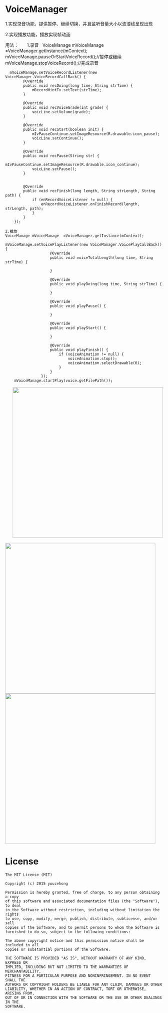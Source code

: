 VoiceManager
============
1.实现录音功能，提供暂停、继续切换，并且监听音量大小以波浪线呈现出现

2.实现播放功能，播放实现帧动画

用法：  
      1.录音  
      VoiceManage mVoiceManage  =VoiceManager.getInstance(mContext);
      
      mVoiceManage.pauseOrStartVoiceRecord();//暂停或继续
     
      mVoiceManage.stopVoiceRecord();//完成录音
      
      mVoiceManage.setVoiceRecordListener(new VoiceManager.VoiceRecordCallBack() {
            @Override
            public void recDoing(long time, String strTime) {
                mRecordHintTv.setText(strTime);
            }

            @Override
            public void recVoiceGrade(int grade) {
                voicLine.setVolume(grade);
            }

            @Override
            public void recStart(boolean init) {
                mIvPauseContinue.setImageResource(R.drawable.icon_pause);
                voicLine.setContinue();
            }

            @Override
            public void recPause(String str) {
                mIvPauseContinue.setImageResource(R.drawable.icon_continue);
                voicLine.setPause();
            }


            @Override
            public void recFinish(long length, String strLength, String path) {
                if (enRecordVoiceListener != null) {
                    enRecordVoiceListener.onFinishRecord(length, strLength, path);
                }
            }
        });
	
	2.播放
	VoiceManage mVoiceManage  =VoiceManager.getInstance(mContext);
	
	mVoiceManage.setVoicePlayListener(new VoiceManager.VoicePlayCallBack() {
                        @Override
                        public void voiceTotalLength(long time, String strTime) {

                        }

                        @Override
                        public void playDoing(long time, String strTime) {

                        }

                        @Override
                        public void playPause() {

                        }

                        @Override
                        public void playStart() {

                        }

                        @Override
                        public void playFinish() {
                            if (voiceAnimation != null) {
                                voiceAnimation.stop();
                                voiceAnimation.selectDrawable(0);
                            }
                        }
                    });
        mVoiceManage.startPlay(voice.getFilePath());
      
<img src="https://github.com/jaydenxiao2016/VoiceManager/blob/master/art/Screenshot_2017-03-21-17-28-01.png" width=480 />

<img src="https://github.com/jaydenxiao2016/VoiceManager/blob/master/art/Screenshot_2017-03-21-17-28-05.png" width=480 />

<img src="https://github.com/jaydenxiao2016/VoiceManager/blob/master/art/Screenshot_2017-03-21-17-28-26.png" width=480 />

License
=======

    The MIT License (MIT)

	Copyright (c) 2015 youzehong

	Permission is hereby granted, free of charge, to any person obtaining a copy
	of this software and associated documentation files (the "Software"), to deal
	in the Software without restriction, including without limitation the rights
	to use, copy, modify, merge, publish, distribute, sublicense, and/or sell
	copies of the Software, and to permit persons to whom the Software is
	furnished to do so, subject to the following conditions:

	The above copyright notice and this permission notice shall be included in all
	copies or substantial portions of the Software.

	THE SOFTWARE IS PROVIDED "AS IS", WITHOUT WARRANTY OF ANY KIND, EXPRESS OR
	IMPLIED, INCLUDING BUT NOT LIMITED TO THE WARRANTIES OF MERCHANTABILITY,
	FITNESS FOR A PARTICULAR PURPOSE AND NONINFRINGEMENT. IN NO EVENT SHALL THE
	AUTHORS OR COPYRIGHT HOLDERS BE LIABLE FOR ANY CLAIM, DAMAGES OR OTHER
	LIABILITY, WHETHER IN AN ACTION OF CONTRACT, TORT OR OTHERWISE, ARISING FROM,
	OUT OF OR IN CONNECTION WITH THE SOFTWARE OR THE USE OR OTHER DEALINGS IN THE
	SOFTWARE.
